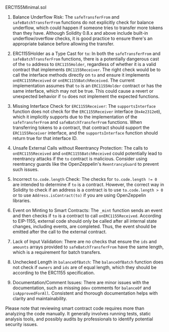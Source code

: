 ERC1155Minimal.sol
1. Balance Underflow Risk:
   The `safeTransferFrom` and `safeBatchTransferFrom` functions do not explicitly check for balance underflow, which could happen if someone tries to transfer more tokens than they have. Although Solidity 0.8.x and above include built-in underflow/overflow checks, it is good practice to ensure there's an appropriate balance before allowing the transfer.

2. ERC1155Holder as a Type Cast for `to`:
   In both the `safeTransferFrom` and `safeBatchTransferFrom` functions, there is a potentially dangerous cast of the `to` address to `ERC1155Holder`, regardless of whether it is a valid contract that implements `ERC1155Receiver`. The right check would be to call the interface methods directly on `to` and ensure it implements `onERC1155Received` or `onERC1155BatchReceived`. The current implementation assumes that `to` is an `ERC1155Holder` contract or has the same interface, which may not be true. This could cause a revert or unexpected behavior if `to` does not implement the expected functions.

3. Missing Interface Check for `ERC1155Receiver`:
   The `supportsInterface` function does not check for the `ERC1155Receiver` interface (`0x4e2312e0`), which it implicitly supports due to the implementation of the `safeTransferFrom` and `safeBatchTransferFrom` functions. When transferring tokens to a contract, that contract should support the `ERC1155Receiver` interface, and the `supportsInterface` function should return true for that interface ID.

4. Unsafe External Calls without Reentrancy Protection:
   The calls to `onERC1155Received` and `onERC1155BatchReceived` could potentially lead to reentrancy attacks if the `to` contract is malicious. Consider using reentrancy guards like the OpenZeppelin's `ReentrancyGuard` to prevent such issues.

5. Incorrect `to.code.length` Check:
   The checks for `to.code.length != 0` are intended to determine if `to` is a contract. However, the correct way in Solidity to check if an address is a contract is to use `to.code.length > 0` or to use `Address.isContract(to)` if you are using OpenZeppelin libraries.

6. Event on Minting to Smart Contracts:
   The `_mint` function sends an event and then checks if `to` is a contract to call `onERC1155Received`. According to EIP-1155, external code should only be called after all internal state changes, including events, are completed. Thus, the event should be emitted after the call to the external contract.

7. Lack of Input Validation:
   There are no checks that ensure the `ids` and `amounts` arrays provided to `safeBatchTransferFrom` have the same length, which is a requirement for batch transfers.

8. Unchecked Length in `balanceOfBatch`:
   The `balanceOfBatch` function does not check if `owners` and `ids` are of equal length, which they should be according to the ERC1155 specification.

9. Documentation/Comment Issues:
   There are minor issues with the documentation, such as missing `@dev` comments for `balanceOf` and `isApprovedForAll`. Consistent and thorough documentation helps with clarity and maintainability.

Please note that reviewing smart contract code requires more than analyzing the code manually. It generally involves running tests, static analysis tools, and possibly audits by professionals to identify potential security issues.